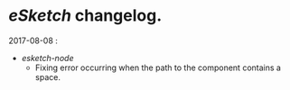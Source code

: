 # *eSketch* changelog.

2017-08-08 :
- *esketch-node*
	- Fixing error occurring when the path to the component contains a space.